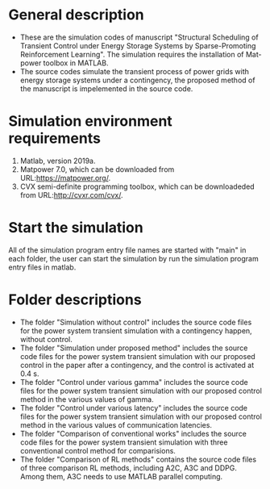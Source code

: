 # General description
* These are the simulation codes of manuscript "Structural Scheduling of Transient Control under Energy Storage Systems by Sparse-Promoting Reinforcement Learning". The simulation requires the installation of Mat-power toolbox in MATLAB.
* The source codes simulate the transient process of power grids with energy storage systems under a contingency, the proposed method of the manuscript is impelemented in the source code.

# Simulation environment requirements
1. Matlab, version 2019a.
2. Matpower 7.0, which can be downloaded from URL:https://matpower.org/.
3. CVX semi-definite programming toolbox, which can be downloadeded from URL:http://cvxr.com/cvx/. 

# Start the simulation
All of the simulation program entry file names are started with "main" in each folder, the user can start the simulation by run the simulation program entry files in matlab.


# Folder descriptions
* The folder "Simulation without control" includes the source code files for the power system transient simulation with a contingency happen, without control.
* The folder "Simulation under proposed method" includes the source code files for the power system transient simulation with our proposed control in the paper after a contingency, and the control is activated at 0.4 s.
* The folder "Control under various gamma" includes the source code files for the power system transient simulation with our proposed control method in the various values of gamma.
* The folder "Control under various latency" includes  the source code files for the power system transient simulation with our proposed control method in the various values of communication latencies.
* The folder "Comparison of conventional works" includes the source code files for the power system transient simulation with three conventional control method for comparisions.
* The folder "Comparison of RL methods" contains the source code files of three comparison RL methods, including A2C, A3C and DDPG. Among them, A3C needs to use MATLAB parallel computing.
